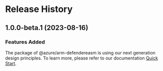 # Release History
    
## 1.0.0-beta.1 (2023-08-16)

### Features Added

The package of @azure/arm-defendereasm is using our next generation design principles. To learn more, please refer to our documentation [Quick Start](https://aka.ms/azsdk/js/mgmt/quickstart ).
